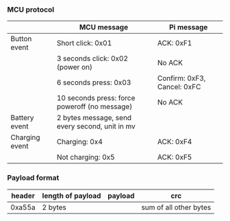 ### MCU protocol 

|               | MCU message           | Pi message |
|---------------|-----------------------|------------|
| Button event  | Short click: 0x01     | ACK: 0xF1  |
|               | 3 seconds click: 0x02 (power on) |  No ACK |
|               | 6 seconds press: 0x03 | Confirm: 0xF3, Cancel: 0xFC |
|               | 10 seconds press: force poweroff (no message) | No ACK | 
| Battery event | 2 bytes message, send every second, unit in mv |      |
| Charging event| Charging: 0x4 | ACK: 0xF4 |
|               | Not charging: 0x5 | ACK: 0xF5 | 

### Payload format 

| header | length of payload | payload | crc | 
|--------|-------------------|---------|-----| 
| 0xa55a | 2 bytes | | sum of all other bytes| 
